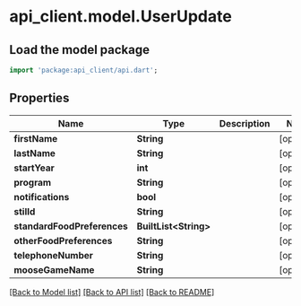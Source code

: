 # api_client.model.UserUpdate

## Load the model package
```dart
import 'package:api_client/api.dart';
```

## Properties
Name | Type | Description | Notes
------------ | ------------- | ------------- | -------------
**firstName** | **String** |  | [optional] 
**lastName** | **String** |  | [optional] 
**startYear** | **int** |  | [optional] 
**program** | **String** |  | [optional] 
**notifications** | **bool** |  | [optional] 
**stilId** | **String** |  | [optional] 
**standardFoodPreferences** | **BuiltList&lt;String&gt;** |  | [optional] 
**otherFoodPreferences** | **String** |  | [optional] 
**telephoneNumber** | **String** |  | [optional] 
**mooseGameName** | **String** |  | [optional] 

[[Back to Model list]](../README.md#documentation-for-models) [[Back to API list]](../README.md#documentation-for-api-endpoints) [[Back to README]](../README.md)


